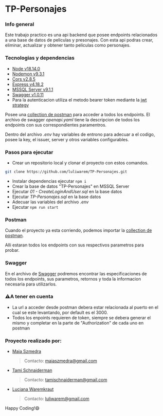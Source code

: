 # TP-Personajes

### Info general
Este trabajo practico es una api backend que posee endpoints relacionados a una base de datos de peliculas y presonajes. Con esta api podras crear, eliminar, actualizar y obtener tanto peliculas como personajes. 

### Tecnologias y dependencias
- [Node v18.14.0](https://nodejs.org/es/docs)
- [Nodemon v9.3.1](https://nodemon.io/)
- [Cors v2.8.5](https://www.npmjs.com/package/cors)
- [Express v4.18.2](https://expressjs.com/)
- [MSSQL Server v9.1.1](https://learn.microsoft.com/en-us/sql/?view=sql-server-ver16)
- [Swagger v1.0.11](https://swagger.io/docs/)
- Para la autenticacion utiliza el metodo bearer token mediante la [jwt strategy](https://jwt.io/)

Posee una [collection de postman](./TP-Personajes.postman_collection.json) para acceder a todos los endpoints.
El archivo de swagger *openapi.yaml* tiene la descripcion de todos los endpoints con sus correspondientes paramentros.

Dentro del archivo *.env* hay variables de entrono para adecuar a el codigo, posee la key, el issuer, server y otros variables configurables.

### Pasos para ejecutar
- Crear un repositorio local y clonar el proyecto con estos comandos.
```bash
git clone https://github.com/luliwarem/TP-Personajes.git
```
- Instalar dependencias ejecutar `npm i`
- Crear la base de datos "TP-Personajes" en MSSQL Server
- Ejecutar *01 - CreateLoginAndUser.sql* en la base datos
- Ejecutar *TP-Personajes.sql* en la base datos
- Adecuar las variables del archivo *.env*
- Ejecutar `npm run start`

### Postman
Cuando el proyecto ya esta corriendo, podemos importar la [collection de postman](./TP-Personajes.postman_collection.json).

Alli estaran todos los endpoints con sus respectivos parametros para probar. 

### Swagger 

En el archivo de [Swagger](./openapi.yaml) podremos encontrar las especificaciones de todos los endpoints, sus parametros, retornos y toda la informacion necesaria para utilizarlos. 

### ⚠️A tener en cuenta

- La url a acceder desde postman debera estar relacionada al puerto en el cual se este levantando, por default es el 3000.
- Todos los enpoints requieren de token, siempre se debera generar el mismo y completar en la parte de "Authorization" de cada uno en postman

### Proyecto realizado por:

- [Maia Szmedra](https://github.com/maiaszmedra)
  > Contacto: maiaszmedra@gmail.com
- [Tami Schnaiderman](https://github.com/tamischnaiderman1)
  > Contacto: tamischnaiderman@gmail.com
- [Luciana Waremkraut](https://github.com/luliwarem)
  > Contacto: luliwarem@gmail.com

Happy Coding!😄
